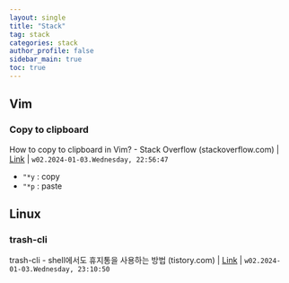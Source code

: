 ```yaml
---
layout: single
title: "Stack"
tag: stack
categories: stack
author_profile: false
sidebar_main: true
toc: true
---
```


## Vim 

### Copy to clipboard

How to copy to clipboard in Vim? - Stack Overflow (stackoverflow.com) | [Link](https://stackoverflow.com/questions/3961859/how-to-copy-to-clipboard-in-vim) | `w02.2024-01-03.Wednesday, 22:56:47`

- `"*y` : copy
- `"*p` : paste

## Linux

### trash-cli

trash-cli - shell에서도 휴지통을 사용하는 방법 (tistory.com) | [Link](https://djlee118.tistory.com/553) | `w02.2024-01-03.Wednesday, 23:10:50`
